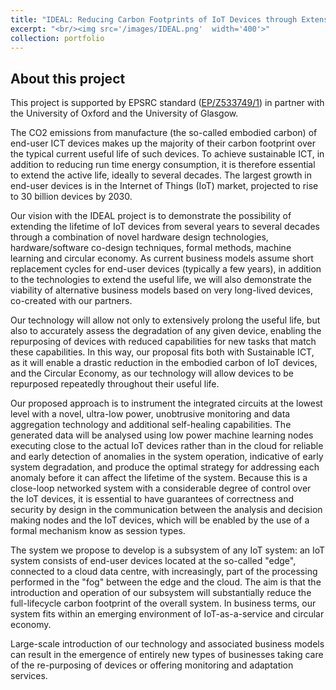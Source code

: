 ```yaml
---
title: "IDEAL: Reducing Carbon Footprints of IoT Devices through Extension of Active Lifespans"
excerpt: "<br/><img src='/images/IDEAL.png'  width='400'>"
collection: portfolio
---
```


## About this project
This project is supported by EPSRC standard ([EP/Z533749/1](https://gow.epsrc.ukri.org/NGBOViewGrant.aspx?GrantRef=EP/Z533749/1#:~:text=Our%20vision%20with%20the%20IDEAL,machine%20learning%20and%20circular%20economy.))  in partner with the University of Oxford and the University of Glasgow.

The CO2 emissions from manufacture (the so-called embodied carbon) of end-user ICT devices makes up the majority of their carbon footprint over the typical current useful life of such devices. To achieve sustainable ICT, in addition to reducing run time energy consumption, it is therefore essential to extend the active life, ideally to several decades. The largest growth in end-user devices is in the Internet of Things (IoT) market, projected to rise to 30 billion devices by 2030.

Our vision with the IDEAL project is to demonstrate the possibility of extending the lifetime of IoT devices from several years to several decades through a combination of novel hardware design technologies, hardware/software co-design techniques, formal methods, machine learning and circular economy. As current business models assume short replacement cycles for end-user devices (typically a few years), in addition to the technologies to extend the useful life, we will also demonstrate the viability of alternative business models based on very long-lived devices, co-created with our partners.

Our technology will allow not only to extensively prolong the useful life, but also to accurately assess the degradation of any given device, enabling the repurposing of devices with reduced capabilities for new tasks that match these capabilities. In this way, our proposal fits both with Sustainable ICT, as it will enable a drastic reduction in the embodied carbon of IoT devices, and the Circular Economy, as our technology will allow devices to be repurposed repeatedly throughout their useful life.

Our proposed approach is to instrument the integrated circuits at the lowest level with a novel, ultra-low power, unobtrusive monitoring and data aggregation technology and additional self-healing capabilities. The generated data will be analysed using low power machine learning nodes executing close to the actual IoT devices rather than in the cloud for reliable and early detection of anomalies in the system operation, indicative of early system degradation, and produce the optimal strategy for addressing each anomaly before it can affect the lifetime of the system. Because this is a close-loop networked system with a considerable degree of control over the IoT devices, it is essential to have guarantees of correctness and security by design in the communication between the analysis and decision making nodes and the IoT devices, which will be enabled by the use of a formal mechanism know as session types.

The system we propose to develop is a subsystem of any IoT system: an IoT system consists of end-user devices located at the so-called "edge", connected to a cloud data centre, with increasingly, part of the processing performed in the "fog" between the edge and the cloud. The aim is that the introduction and operation of our subsystem will substantially reduce the full-lifecycle carbon footprint of the overall system. In business terms, our system fits within an emerging environment of IoT-as-a-service and circular economy.

Large-scale introduction of our technology and associated business models can result in the emergence of entirely new types of businesses taking care of the re-purposing of devices or offering monitoring and adaptation services.

<!-- ## News
- 09/2022: the grant application has been accepted by the EPSRC New Horizon scheme. -->